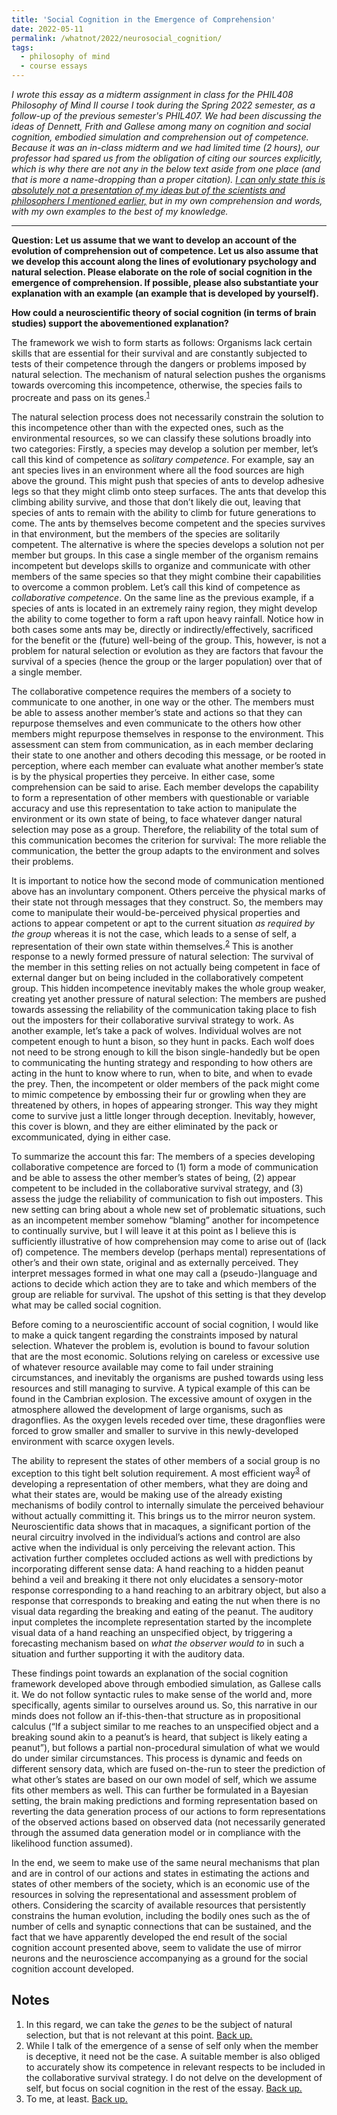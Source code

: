 ```yaml
---
title: 'Social Cognition in the Emergence of Comprehension'
date: 2022-05-11
permalink: /whatnot/2022/neurosocial_cognition/
tags:
  - philosophy of mind
  - course essays
---
```


*I wrote this essay as a midterm assignment in class for the PHIL408 Philosophy of Mind II course I took during the Spring 2022 semester, as a follow-up of the previous semester's PHIL407. We had been discussing the ideas of Dennett, Frith and Gallese among many on cognition and social cognition, embodied simulation and comprehension out of competence. Because it was an in-class midterm and we had limited time (2 hours), our professor had spared us from the obligation of citing our sources explicitly, which is why there are not any in the below text aside from one place (and that is more a name-dropping than a proper citation). <ins>I can only state this is absolutely not a presentation of my ideas but of the scientists and philosophers I mentioned earlier,</ins> but in my own comprehension and words, with my own examples to the best of my knowledge.*

---

**Question: Let us assume that we want to develop an account of the evolution of comprehension out of competence. Let us also assume that we develop this account along the lines of evolutionary psychology and natural selection. Please elaborate on the role of social cognition in the emergence of comprehension. If possible, please also substantiate your explanation with an example (an example that is developed by yourself).**

**How could a neuroscientific theory of social cognition (in terms of brain studies) support the abovementioned explanation?**

The framework we wish to form starts as follows: Organisms lack certain skills that are essential for their survival and are constantly subjected to tests of their competence through the dangers or problems imposed by natural selection. The mechanism of natural selection pushes the organisms towards overcoming this incompetence, otherwise, the species fails to procreate and pass on its genes.<sup><a id="footnotemark1" href="/whatnot/2022/neurosocial_cognition/#footnotetext1">1</a></sup>

The natural selection process does not necessarily constrain the solution to this incompetence other than with the expected ones, such as the environmental resources, so we can classify these solutions broadly into two categories: Firstly, a species may develop a solution per member, let’s call this kind of competence as _solitary competence_. For example, say an ant species lives in an environment where all the food sources are high above the ground. This might push that species of ants to develop adhesive legs so that they might climb onto steep surfaces. The ants that develop this climbing ability survive, and those that don’t likely die out, leaving that species of ants to remain with the ability to climb for future generations to come. The ants by themselves become competent and the species survives in that environment, but the members of the species are solitarily competent. The alternative is where the species develops a solution not per member but groups. In this case a single member of the organism remains incompetent but develops skills to organize and communicate with other members of the same species so that they might combine their capabilities to overcome a common problem. Let’s call this kind of competence as _collaborative competence_. On the same line as the previous example, if a species of ants is located in an extremely rainy region, they might develop the ability to come together to form a raft upon heavy rainfall. Notice how in both cases some ants may be, directly or indirectly/effectively, sacrificed for the benefit or the (future) well-being of the group. This, however, is not a problem for natural selection or evolution as they are factors that favour the survival of a species (hence the group or the larger population) over that of a single member.

The collaborative competence requires the members of a society to communicate to one another, in one way or the other. The members must be able to assess another member’s state and actions so that they can repurpose themselves and even communicate to the others how other members might repurpose themselves in response to the environment. This assessment can stem from communication, as in each member declaring their state to one another and others decoding this message, or be rooted in perception, where each member can evaluate what another member’s state is by the physical properties they perceive. In either case, some comprehension can be said to arise. Each member develops the capability to form a representation of other members with questionable or variable accuracy and use this representation to take action to manipulate the environment or its own state of being, to face whatever danger natural selection may pose as a group. Therefore, the reliability of the total sum of this communication becomes the criterion for survival: The more reliable the communication, the better the group adapts to the environment and solves their problems.

It is important to notice how the second mode of communication mentioned above has an involuntary component. Others perceive the physical marks of their state not through messages that they construct. So, the members may come to manipulate their would-be-perceived physical properties and actions to appear competent or apt to the current situation _as required by the group_ whereas it is not the case, which leads to a sense of self, a representation of their own state within themselves.<sup><a id="footnotemark2" href="/whatnot/2022/neurosocial_cognition/#footnotetext2">2</a></sup> This is another response to a newly formed pressure of natural selection: The survival of the member in this setting relies on not actually being competent in face of external danger but on being included in the collaboratively competent group. This hidden incompetence inevitably makes the whole group weaker, creating yet another pressure of natural selection: The members are pushed towards assessing the reliability of the communication taking place to fish out the imposters for their collaborative survival strategy to work. As another example, let’s take a pack of wolves. Individual wolves are not competent enough to hunt a bison, so they hunt in packs. Each wolf does not need to be strong enough to kill the bison single-handedly but be open to communicating the hunting strategy and responding to how others are acting in the hunt to know where to run, when to bite, and when to evade the prey. Then, the incompetent or older members of the pack might come to mimic competence by embossing their fur or growling when they are threatened by others, in hopes of appearing stronger. This way they might come to survive just a little longer through deception. Inevitably, however, this cover is blown, and they are either eliminated by the pack or excommunicated, dying in either case.

To summarize the account this far: The members of a species developing collaborative competence are forced to (1) form a mode of communication and be able to assess the other member’s states of being, (2) appear competent to be included in the collaborative survival strategy, and (3) assess the judge the reliability of communication to fish out imposters. This new setting can bring about a whole new set of problematic situations, such as an incompetent member somehow “blaming” another for incompetence to continually survive, but I will leave it at this point as I believe this is sufficiently illustrative of how comprehension may come to arise out of (lack of) competence. The members develop (perhaps mental) representations of other’s and their own state, original and as externally perceived. They interpret messages formed in what one may call a (pseudo-)language and actions to decide which action they are to take and which members of the group are reliable for survival. The upshot of this setting is that they develop what may be called social cognition.

Before coming to a neuroscientific account of social cognition, I would like to make a quick tangent regarding the constraints imposed by natural selection. Whatever the problem is, evolution is bound to favour solution that are the most economic. Solutions relying on careless or excessive use of whatever resource available may come to fail under straining circumstances, and inevitably the organisms are pushed towards using less resources and still managing to survive. A typical example of this can be found in the Cambrian explosion. The excessive amount of oxygen in the atmosphere allowed the development of large organisms, such as dragonflies. As the oxygen levels receded over time, these dragonflies were forced to grow smaller and smaller to survive in this newly-developed environment with scarce oxygen levels.

The ability to represent the states of other members of a social group is no exception to this tight belt solution requirement. A most efficient way<sup><a id="footnotemark3" href="/whatnot/2022/neurosocial_cognition/#footnotetext3">3</a></sup> of developing a representation of other members, what they are doing and what their states are, would be making use of the already existing mechanisms of bodily control to internally simulate the perceived behaviour without actually committing it. This brings us to the mirror neuron system. Neuroscientific data shows that in macaques, a significant portion of the neural circuitry involved in the individual’s actions and control are also active when the individual is only perceiving the relevant action. This activation further completes occluded actions as well with predictions by incorporating different sense data: A hand reaching to a hidden peanut behind a veil and breaking it there not only elucidates a sensory-motor response corresponding to a hand reaching to an arbitrary object, but also a response that corresponds to breaking and eating the nut when there is no visual data regarding the breaking and eating of the peanut. The auditory input completes the incomplete representation started by the incomplete visual data of a hand reaching an unspecified object, by triggering a forecasting mechanism based on _what the observer would to_ in such a situation and further supporting it with the auditory data.

These findings point towards an explanation of the social cognition framework developed above through embodied simulation, as Gallese calls it. We do not follow syntactic rules to make sense of the world and, more specifically, agents similar to ourselves around us. So, this narrative in our minds does not follow an if-this-then-that structure as in propositional calculus (“If a subject similar to me reaches to an unspecified object and a breaking sound akin to a peanut’s is heard, that subject is likely eating a peanut”), but follows a partial non-procedural simulation of what we would do under similar circumstances. This process is dynamic and feeds on different sensory data, which are fused on-the-run to steer the prediction of what other’s states are based on our own model of self, which we assume fits other members as well. This can further be formulated in a Bayesian setting, the brain making predictions and forming representation based on reverting the data generation process of our actions to form representations of the observed actions based on observed data (not necessarily generated through the assumed data generation model or in compliance with the likelihood function assumed).

In the end, we seem to make use of the same neural mechanisms that plan and are in control of our actions and states in estimating the actions and states of other members of the society, which is an economic use of the resources in solving the representational and assessment problem of others. Considering the scarcity of available resources that persistently constrains the human evolution, including the bodily ones such as the of number of cells and synaptic connections that can be sustained, and the fact that we have apparently developed the end result of the social cognition account presented above, seem to validate the use of mirror neurons and the neuroscience accompanying as a ground for the social cognition account developed.

## Notes

1. <a id="footnotetext1"></a> In this regard, we can take the _genes_ to be the subject of natural selection, but that is not relevant at this point. [Back up.](/whatnot/2022/neurosocial_cognition/#footnotemark1)
2. <a id="footnotetext2"></a> While I talk of the emergence of a sense of self only when the member is deceptive, it need not be the case. A suitable member is also obliged to accurately show its competence in relevant respects to be included in the collaborative survival strategy. I do not delve on the development of self, but focus on social cognition in the rest of the essay. [Back up.](/whatnot/2022/neurosocial_cognition/#footnotemark2)
3. <a id="footnotetext3"></a> To me, at least. [Back up.](/whatnot/2022/neurosocial_cognition/#footnotemark3)